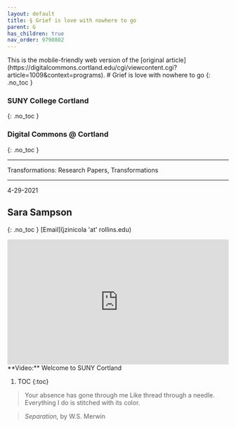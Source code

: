 ```yaml
---
layout: default
title: § Grief is love with nowhere to go  
parent: G 
has_children: true
nav_order: 9790802 
---
```

<style>
.dont-break-out {
  /* These are technically the same, but use both */
  overflow-wrap: break-word;
  word-wrap: break-word;

     -ms-word-break: break-all;
  /* This is the dangerous one in WebKit, as it breaks things wherever */
  word-break: break-all;
  /* Instead use this non-standard one: */
  word-break: break-word;
}

.youtube-container {
    position: relative;
    width: 100%;
    height: 0;
    padding-bottom: 56.25%;
}
.youtube-video {
    position: absolute;
    top: 0;
    left: 0;
    width: 100%;
    height: 100%;
}

</style>

<div class="dont-break-out" markdown="1">
This is the mobile-friendly web version of the [original article](https://digitalcommons.cortland.edu/cgi/viewcontent.cgi?article=1009&context=programs).
# Grief is love with nowhere to go
{: .no_toc }

### SUNY College Cortland 
{: .no_toc }
### Digital Commons @ Cortland 
{: .no_toc }

***

Transformations: Research Papers, Transformations

***

4-29-2021

## Sara Sampson 
{: .no_toc }
[Email](jzinicola 'at' rollins.edu)

<div class="youtube-container">
<iframe width="100%" src="https://www.youtube.com/embed/xAjHOoSMyU8" title="YouTube video player" frameborder="0" allow="accelerometer; autoplay; clipboard-write; encrypted-media; gyroscope; picture-in-picture" allowfullscreen class="youtube-video"></iframe>
</div>
**Video:** Welcome to SUNY Cortland

1. TOC
{:toc}

> Your absence has gone through me Like thread through a needle. Everything I do is stitched with its color.

>*Separation,* by W.S. Merwin

</div>
